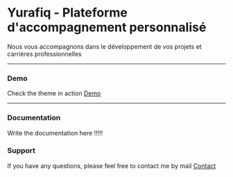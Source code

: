 # Yurafiq - Plateforme d'accompagnement personnalisé

Nous vous accompagnons dans le développement de vos projets et carrières professionnelles 

* * *

### Demo

Check the theme in action [Demo](https://yurafiq.fr)

* * *

### Documentation

Write the documentation here !!!!!

### Support

<p>If you have any questions, please feel free to contact me by mail <a href="mailto:contact@yurafiq.fr">Contact</a><p>